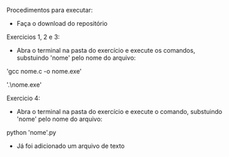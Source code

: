 Procedimentos para executar:
- Faça o download do repositório

Exercicios 1, 2 e 3:

- Abra o terminal na pasta do exercício e execute os comandos, substuindo 'nome' pelo nome do arquivo:

'gcc nome.c -o nome.exe'

'.\nome.exe'

Exercicio 4:

- Abra o terminal na pasta do exercício e execute o comando, substuindo 'nome' pelo nome do arquivo:

python 'nome'.py

- Já foi adicionado um arquivo de texto


